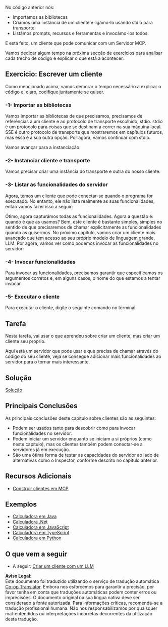 <!--
CO_OP_TRANSLATOR_METADATA:
{
  "original_hash": "2342baa570312086fc19edcf41320250",
  "translation_date": "2025-06-17T15:39:14+00:00",
  "source_file": "03-GettingStarted/02-client/README.md",
  "language_code": "pt"
}
-->
No código anterior nós:

- Importamos as bibliotecas
- Criámos uma instância de um cliente e ligámo-lo usando stdio para transporte.
- Listámos prompts, recursos e ferramentas e invocámo-los todos.

E está feito, um cliente que pode comunicar com um Servidor MCP.

Vamos dedicar algum tempo na próxima secção de exercícios para analisar cada trecho de código e explicar o que está a acontecer.

## Exercício: Escrever um cliente

Como mencionado acima, vamos demorar o tempo necessário a explicar o código e, claro, codifique juntamente se quiser.

### -1- Importar as bibliotecas

Vamos importar as bibliotecas de que precisamos, precisamos de referências a um cliente e ao protocolo de transporte escolhido, stdio. stdio é um protocolo para coisas que se destinam a correr na sua máquina local. SSE é outro protocolo de transporte que mostraremos em capítulos futuros, mas essa é a sua outra opção. Por agora, vamos continuar com stdio.

Vamos avançar para a instanciação.

### -2- Instanciar cliente e transporte

Vamos precisar criar uma instância do transporte e outra do nosso cliente:

### -3- Listar as funcionalidades do servidor

Agora, temos um cliente que pode conectar-se quando o programa for executado. No entanto, ele não lista realmente as suas funcionalidades, então vamos fazer isso a seguir:

Ótimo, agora capturámos todas as funcionalidades. Agora a questão é: quando é que as usamos? Bem, este cliente é bastante simples, simples no sentido de que precisaremos de chamar explicitamente as funcionalidades quando as quisermos. No próximo capítulo, vamos criar um cliente mais avançado que tem acesso ao seu próprio modelo de linguagem grande, LLM. Por agora, vamos ver como podemos invocar as funcionalidades no servidor:

### -4- Invocar funcionalidades

Para invocar as funcionalidades, precisamos garantir que especificamos os argumentos corretos e, em alguns casos, o nome do que estamos a tentar invocar.

### -5- Executar o cliente

Para executar o cliente, digite o seguinte comando no terminal:

## Tarefa

Nesta tarefa, vai usar o que aprendeu sobre criar um cliente, mas criar um cliente seu próprio.

Aqui está um servidor que pode usar e que precisa de chamar através do código do seu cliente, veja se consegue adicionar mais funcionalidades ao servidor para o tornar mais interessante.

## Solução

[Solução](./solution/README.md)

## Principais Conclusões

As principais conclusões deste capítulo sobre clientes são as seguintes:

- Podem ser usados tanto para descobrir como para invocar funcionalidades no servidor.
- Podem iniciar um servidor enquanto se iniciam a si próprios (como neste capítulo), mas os clientes também podem conectar-se a servidores já em execução.
- São uma ótima forma de testar as capacidades do servidor ao lado de alternativas como o Inspector, conforme descrito no capítulo anterior.

## Recursos Adicionais

- [Construir clientes em MCP](https://modelcontextprotocol.io/quickstart/client)

## Exemplos 

- [Calculadora em Java](../samples/java/calculator/README.md)
- [Calculadora .Net](../../../../03-GettingStarted/samples/csharp)
- [Calculadora em JavaScript](../samples/javascript/README.md)
- [Calculadora em TypeScript](../samples/typescript/README.md)
- [Calculadora em Python](../../../../03-GettingStarted/samples/python) 

## O que vem a seguir

- A seguir: [Criar um cliente com um LLM](/03-GettingStarted/03-llm-client/README.md)

**Aviso Legal**:  
Este documento foi traduzido utilizando o serviço de tradução automática [Co-op Translator](https://github.com/Azure/co-op-translator). Embora nos esforcemos para garantir a precisão, por favor tenha em conta que traduções automáticas podem conter erros ou imprecisões. O documento original na sua língua nativa deve ser considerado a fonte autorizada. Para informações críticas, recomenda-se a tradução profissional humana. Não nos responsabilizamos por quaisquer mal-entendidos ou interpretações incorretas decorrentes da utilização desta tradução.